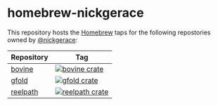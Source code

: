 # homebrew-nickgerace

This repository hosts the [Homebrew](https://brew.sh/) taps for the 
following repostories owned by [@nickgerace](https://github.com/nickgerace):

Repository | Tag
--- | ---
[bovine](https://github.com/nickgerace/bovine) | [![bovine crate](https://img.shields.io/crates/v/bovine?style=flat-square&logo=rust&color=orange)](https://crates.io/crates/bovine)
[gfold](https://github.com/nickgerace/gfold) | [![gfold crate](https://img.shields.io/crates/v/gfold?style=flat-square&logo=rust&color=orange)](https://crates.io/crates/gfold)
[reelpath](https://github.com/nickgerace/reelpath) | [![reelpath crate](https://img.shields.io/crates/v/reelpath?style=flat-square&logo=rust&color=orange)](https://crates.io/crates/reelpath)
